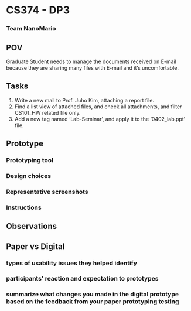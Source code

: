 # CS374 - DP3
### Team NanoMario

## POV
Graduate Student needs to manage the documents received on E-mail because they are sharing many files with E-mail and it’s uncomfortable.

## Tasks
1. Write a new mail to Prof. Juho Kim, attaching a report file.
2. Find a list view of attached files, and check all attachments, and filter CS101_HW related file only.
3. Add a new tag named ‘Lab-Seminar’, and apply it to the ‘0402_lab.ppt’ file.

## Prototype
### Prototyping tool

### Design choices

### Representative screenshots

### Instructions



## Observations



## Paper vs Digital
### types of usability issues they helped identify

### participants' reaction and expectation to prototypes

### summarize what changes you made in the digital prototype based on the feedback from your paper prototyping testing


